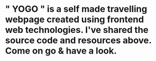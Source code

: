 # " YOGO " is a self made travelling webpage created using frontend web technologies. I've shared the source code and resources above. Come on go & have a look.
